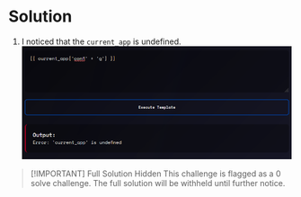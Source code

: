 # Solution

1. I noticed that the `current_app` is undefined.
![undefined](undefined.png)

> [!IMPORTANT] Full Solution Hidden
> This challenge is flagged as a 0 solve challenge. The full solution will be withheld until further notice.